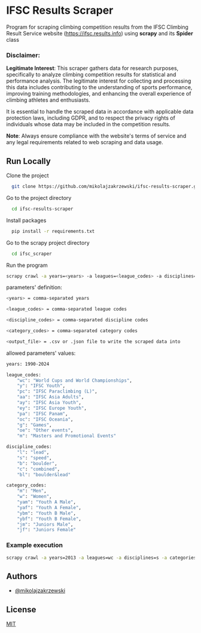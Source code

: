 # IFSC Results Scraper

Program for scraping climbing competition results from the IFSC Climbing Result Service website (https://ifsc.results.info) using **scrapy** and its **Spider** class

### Disclaimer:

**Legitimate Interest**: This scraper gathers data for research purposes, specifically to analyze climbing competition results for statistical and performance analysis. The legitimate interest for collecting and processing this data includes contributing to the understanding of sports performance, improving training methodologies, and enhancing the overall experience of climbing athletes and enthusiasts.

It is essential to handle the scraped data in accordance with applicable data protection laws, including GDPR, and to respect the privacy rights of individuals whose data may be included in the competition results.

**Note**: Always ensure compliance with the website's terms of service and any legal requirements related to web scraping and data usage.

## Run Locally

Clone the project

```bash
  git clone https://github.com/mikolajzakrzewski/ifsc-results-scraper.git
```

Go to the project directory

```bash
  cd ifsc-results-scraper
```

Install packages

```bash
  pip install -r requirements.txt
```

Go to the scrapy project directory

```bash
  cd ifsc_scraper
```

Run the program

```bash
scrapy crawl -a years=<years> -a leagues=<league_codes> -a disciplines=<discipline_codes> -a categories=<category_codes> ifsc_results_info -o <output_file>
```

parameters' definition:

```bash
<years> = comma-separated years

<league_codes> = comma-separated league codes

<discipline_codes> = comma-separated discipline codes

<category_codes> = comma-separated category codes

<output_file> = .csv or .json file to write the scraped data into
```

allowed parameters' values:

```bash
years: 1990-2024

league_codes:
    "wc": "World Cups and World Championships",
    "y": "IFSC Youth",
    "pc": "IFSC Paraclimbing (L)",
    "aa": "IFSC Asia Adults",
    "ay": "IFSC Asia Youth",
    "ey": "IFSC Europe Youth",
    "pa": "IFSC Panam",
    "oc": "IFSC Oceania",
    "g": "Games",
    "oe": "Other events",
    "m": "Masters and Promotional Events"

discipline_codes:
    "l": "lead",
    "s": "speed",
    "b": "boulder",
    "c": "combined",
    "bl": "boulder&lead"

category_codes:
    "m": "Men",
    "w": "Women",
    "yam": "Youth A Male",
    "yaf": "Youth A Female",
    "ybm": "Youth B Male",
    "ybf": "Youth B Female",
    "jm": "Juniors Male",
    "jf": "Juniors Female"
```

### Example execution

```bash
scrapy crawl -a years=2013 -a leagues=wc -a disciplines=s -a categories=m ifsc_results_info -o results.csv
```

## Authors

- [@mikolajzakrzewski](https://github.com/mikolajzakrzewski)


## License

[MIT](https://choosealicense.com/licenses/mit/)

